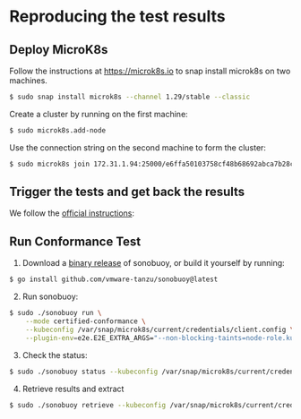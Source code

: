 # Reproducing the test results

## Deploy MicroK8s

Follow the instructions at https://microk8s.io to snap install microk8s on two machines.
```sh
$ sudo snap install microk8s --channel 1.29/stable --classic
```

Create a cluster by running on the first machine:
```sh
$ sudo microk8s.add-node
```

Use the connection string on the second machine to form the cluster:
```sh
$ sudo microk8s join 172.31.1.94:25000/e6ffa50103758cf48b68692abca7b28c/e2d8c739ca8f --worker
``` 

## Trigger the tests and get back the results

We follow the [official instructions](https://github.com/cncf/k8s-conformance/blob/master/instructions.md):

## Run Conformance Test

1. Download a [binary release](https://github.com/heptio/sonobuoy/releases) of sonobuoy, or build it yourself by running:
```sh
$ go install github.com/vmware-tanzu/sonobuoy@latest
```

2. Run sonobuoy:
```sh
$ sudo ./sonobuoy run \
    --mode certified-conformance \
    --kubeconfig /var/snap/microk8s/current/credentials/client.config \
    --plugin-env=e2e.E2E_EXTRA_ARGS="--non-blocking-taints=node-role.kubernetes.io/controller --ginkgo.v"
```

3. Check the status:
```sh
$ sudo ./sonobuoy status --kubeconfig /var/snap/microk8s/current/credentials/client.config
```

4. Retrieve results and extract
```sh
$ sudo ./sonobuoy retrieve --kubeconfig /var/snap/microk8s/current/credentials/client.config
```
